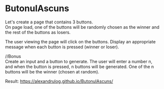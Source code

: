 # ButonulAscuns

Let's create a page that contains 3 buttons.  
On page load, one of the buttons will be randomly chosen as the winner and the rest of the buttons as losers.

The user viewing the page will click on the buttons. 
Display an appropriate message when each button is pressed (winner or loser).

//Bonus  
Create an input and a button to generate. 
The user will enter a number n, and when the button is pressed, n buttons will be generated. One of the n buttons will be the winner (chosen at random).

Result: https://alexandrulog.github.io/ButonulAscuns/
